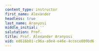 ```yaml
---
content_type: instructor
first_name: Alexander
headless: true
last_name: Aranyosi
middle_initial: ''
salutation: Prof.
title: Prof. Alexander Aranyosi
uid: ed616b01-c96a-a0e4-e46e-4ccece809bd6
---
```

